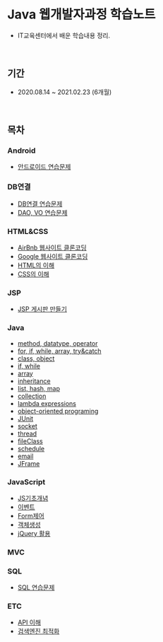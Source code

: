 # Java 웹개발자과정 학습노트

* IT교육센터에서 배운 학습내용 정리.
<br/>

## 기간
* 2020.08.14 ~ 2021.02.23 (6개월)
<br/>

## 목차
### Android
* [안드로이드 연습문제](https://github.com/cokeworld/TIL_Academy/tree/master/Android)

### DB연결
* [DB연결 연습문제](https://github.com/cokeworld/TIL_Academy/tree/master/DB%EC%97%B0%EA%B2%B0/DAO%2CVO%EA%B5%AC%EC%B6%95%EC%97%B0%EC%8A%B5)
* [DAO, VO 연습문제](https://github.com/cokeworld/TIL_Academy/tree/master/DB%EC%97%B0%EA%B2%B0/db%EC%97%B0%EA%B2%B0%ED%85%8C%EC%8A%A4%ED%8A%B8)

### HTML&CSS
* [AirBnb 웹사이트 클론코딩](https://github.com/cokeworld/TIL_Academy/tree/master/HTML%26CSS/Project/AirBnb%20Website%20Clone%20Coding)
* [Google 웹사이트 클론코딩](https://github.com/cokeworld/TIL_Academy/tree/master/HTML%26CSS/Project/Google%20Website%20Clone%20Coding)
* [HTML의 이해](https://github.com/cokeworld/TIL_Academy/tree/master/HTML%26CSS/HTML)
* [CSS의 이해](https://github.com/cokeworld/TIL_Academy/tree/master/HTML%26CSS/CSS)

### JSP
* [JSP 게시판 만들기](https://github.com/cokeworld/TIL_Academy/tree/master/JSP/jsp_study)

### Java
* [method, datatype, operator](https://github.com/cokeworld/TIL_Academy/tree/master/Java/method%2C%20datatype%2C%20operator)
* [for, if, while, array, try&catch](https://github.com/cokeworld/TIL_Academy/tree/master/Java/for%2C%20if%2C%20while%2C%20array%2C%20try%26catch)
* [class, object](https://github.com/cokeworld/TIL_Academy/tree/master/Java/class%2C%20object/src)
* [if, while](https://github.com/cokeworld/TIL_Academy/tree/master/Java/for%2C%20if%2C%20while%2C%20array%2C%20try%26catch)
* [array](https://github.com/cokeworld/TIL_Academy/tree/master/Java/Project)
* [inheritance](https://github.com/cokeworld/TIL_Academy/tree/master/Java/inheritance)
* [list, hash, map](https://github.com/cokeworld/TIL_Academy/tree/master/Java/list%2C%20hash%2C%20map)
* [collection](https://github.com/cokeworld/TIL_Academy/tree/master/Java/collection)
* [lambda expressions](https://github.com/cokeworld/TIL_Academy/tree/master/Java/lambda_expressions)
* [object-oriented programing](https://github.com/cokeworld/TIL_Academy/tree/master/Java/OOP_practice)
* [JUnit](https://github.com/cokeworld/TIL_Academy/tree/master/Java/junit)
* [socket](https://github.com/cokeworld/TIL_Academy/tree/master/Java/socket)
* [thread](https://github.com/cokeworld/TIL_Academy/tree/master/Java/thread)
* [fileClass](https://github.com/cokeworld/TIL_Academy/tree/master/Java/fileClass)
* [schedule](https://github.com/cokeworld/TIL_Academy/tree/master/Java/schedule)
* [email](https://github.com/cokeworld/TIL_Academy/tree/master/Java/email)
* [JFrame](https://github.com/cokeworld/TIL_Academy/tree/master/Java/jframe)

### JavaScript
* [JS기초개념](https://github.com/cokeworld/TIL_Academy/tree/master/JavaScript/JS01_%EA%B8%B0%EC%B4%88)
* [이벤트](https://github.com/cokeworld/TIL_Academy/tree/master/JavaScript/JS02_event)
* [Form제어](https://github.com/cokeworld/TIL_Academy/tree/master/JavaScript/JS03_%ED%8F%BC%EC%A0%9C%EC%96%B4)
* [객체생성](https://github.com/cokeworld/TIL_Academy/tree/master/JavaScript/JS04_%EA%B0%9D%EC%B2%B4)
* [jQuery 활용](https://github.com/cokeworld/TIL_Academy/tree/master/JavaScript/jQuery)

### MVC


### SQL
* [SQL 연습문제](https://github.com/cokeworld/TIL_Academy/tree/master/SQL/SQL%EC%97%B0%EC%8A%B5)

### ETC
* [API 이해](https://github.com/cokeworld/TIL_Academy/tree/master/%EA%B8%B0%ED%83%80/API%EC%9D%B4%ED%95%B4)
* [검색엔진 최적화](https://github.com/cokeworld/TIL_Academy/tree/master/%EA%B8%B0%ED%83%80/%EA%B2%80%EC%83%89%EC%97%94%EC%A7%84%EC%B5%9C%EC%A0%81%ED%99%94)
